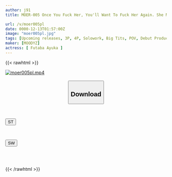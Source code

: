 ```yaml
---
author: j91
title: MOER-005 Once You Fuck Her, You'll Want To Fuck Her Again. She May Have A Classy Look, But She Has Erotic Sex With A Girl Who Is Just Convenient For Her! The Amateur Found By A Friend Of An AV Director Is A College Student Who Is OK With Anything. She Makes Her Debut By Cumming Like Crazy On A Male Actor's Dick. Ayuka Futaba

url: /v/moer005pl
date: 0000-12-13T01:57:00Z
image: "moer005pl.jpg"
tags: [Upcoming releases, 3P, 4P, Solowork, Big Tits, POV, Debut Production, Female College Student	]
maker: [MOODYZ]
actress: [ Futaba Ayuka ]
---
```



{{< rawhtml >}}

<div class="video" data-videoid="pending_link.html">
    <a href="javascript:;">
        <img src="/v/moer005pl/moer005pl.jpg" width="WIDTH" height="HEIGHT" alt="moer005pl.mp4" loading="lazy">
    </a>
</div>

<script type="text/javascript" src="https://j91.asia/asset/on-demand-pend.js"></script>

<br>
  <link rel="stylesheet" href="https://j91.asia/asset/bs5.css">
  
  <center>
  <button class="btn btn-primary" type="button" data-bs-toggle="collapse" data-bs-target=".multi-collapse" aria-expanded="false" aria-controls="multiCollapseExample1 multiCollapseExample2"><h2>Download</h2></button></center>
</p>
<div class="row">
  <div class="col">
    <div class="collapse multi-collapse" id="multiCollapseExample1">
      <div class="card card-body">
	      	      <br>
<div class="buttons">  
<p><a href="https://j91.asia/pending_link.html" target="_blank"><button class="btn-hover color-3"><i class="fa fa-download"></i> ST</button></a></p></div>
    </div>
  </div>
</div>
  <div class="col">
    <div class="collapse multi-collapse" id="multiCollapseExample2">
      <div class="card card-body">
	      <br>
<div class="buttons">
<p><a href="https://j91.asia/pending_link.html" target="_blank"><button class="btn-hover color-2"><i class="fa fa-download"></i> SW</button></a></p></div>
<br><br>
      </div>
    </div>
  </div>
</div>

{{< /rawhtml >}}